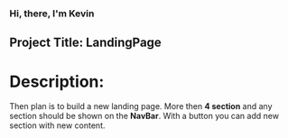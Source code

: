 ### Hi, there, I'm Kevin
## Project Title: LandingPage

# Description: 
Then plan is to build a new landing page. 
More then __4 section__ and any section should be shown on the __NavBar__. 
With a button you can add new section with new content. 

